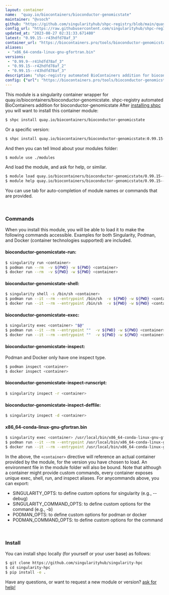 ```yaml
---
layout: container
name:  "quay.io/biocontainers/bioconductor-genomicstate"
maintainer: "@vsoch"
github: "https://github.com/singularityhub/shpc-registry/blob/main/quay.io/biocontainers/bioconductor-genomicstate/container.yaml"
config_url: "https://raw.githubusercontent.com/singularityhub/shpc-registry/main/quay.io/biocontainers/bioconductor-genomicstate/container.yaml"
updated_at: "2023-08-27 02:31:33.671480"
latest: "0.99.15--r43hdfd78af_3"
container_url: "https://biocontainers.pro/tools/bioconductor-genomicstate"
aliases:
 - "x86_64-conda-linux-gnu-gfortran.bin"
versions:
 - "0.99.9--r41hdfd78af_3"
 - "0.99.15--r42hdfd78af_2"
 - "0.99.15--r43hdfd78af_3"
description: "shpc-registry automated BioContainers addition for bioconductor-genomicstate"
config: {"url": "https://biocontainers.pro/tools/bioconductor-genomicstate", "maintainer": "@vsoch", "description": "shpc-registry automated BioContainers addition for bioconductor-genomicstate", "latest": {"0.99.15--r43hdfd78af_3": "sha256:e5cb28daf6d8d8d3ee4c13af492791421e49fde1108d0a6b8a56d7eac11b6086"}, "tags": {"0.99.9--r41hdfd78af_3": "sha256:4f8694e744d49143838e91ba3765c48739237a383739b81c4232e37b032b45c2", "0.99.15--r42hdfd78af_2": "sha256:36975643594c1a93863aadec871941fe58d48f85f0da925f061c56e841002813", "0.99.15--r43hdfd78af_3": "sha256:e5cb28daf6d8d8d3ee4c13af492791421e49fde1108d0a6b8a56d7eac11b6086"}, "docker": "quay.io/biocontainers/bioconductor-genomicstate", "aliases": {"x86_64-conda-linux-gnu-gfortran.bin": "/usr/local/bin/x86_64-conda-linux-gnu-gfortran.bin"}}
---
```


This module is a singularity container wrapper for quay.io/biocontainers/bioconductor-genomicstate.
shpc-registry automated BioContainers addition for bioconductor-genomicstate
After [installing shpc](#install) you will want to install this container module:


```bash
$ shpc install quay.io/biocontainers/bioconductor-genomicstate
```

Or a specific version:

```bash
$ shpc install quay.io/biocontainers/bioconductor-genomicstate:0.99.15--r43hdfd78af_3
```

And then you can tell lmod about your modules folder:

```bash
$ module use ./modules
```

And load the module, and ask for help, or similar.

```bash
$ module load quay.io/biocontainers/bioconductor-genomicstate/0.99.15--r43hdfd78af_3
$ module help quay.io/biocontainers/bioconductor-genomicstate/0.99.15--r43hdfd78af_3
```

You can use tab for auto-completion of module names or commands that are provided.

<br>

### Commands

When you install this module, you will be able to load it to make the following commands accessible.
Examples for both Singularity, Podman, and Docker (container technologies supported) are included.

#### bioconductor-genomicstate-run:

```bash
$ singularity run <container>
$ podman run --rm  -v ${PWD} -w ${PWD} <container>
$ docker run --rm  -v ${PWD} -w ${PWD} <container>
```

#### bioconductor-genomicstate-shell:

```bash
$ singularity shell -s /bin/sh <container>
$ podman run --it --rm --entrypoint /bin/sh  -v ${PWD} -w ${PWD} <container>
$ docker run --it --rm --entrypoint /bin/sh  -v ${PWD} -w ${PWD} <container>
```

#### bioconductor-genomicstate-exec:

```bash
$ singularity exec <container> "$@"
$ podman run --it --rm --entrypoint ""  -v ${PWD} -w ${PWD} <container> "$@"
$ docker run --it --rm --entrypoint ""  -v ${PWD} -w ${PWD} <container> "$@"
```

#### bioconductor-genomicstate-inspect:

Podman and Docker only have one inspect type.

```bash
$ podman inspect <container>
$ docker inspect <container>
```

#### bioconductor-genomicstate-inspect-runscript:

```bash
$ singularity inspect -r <container>
```

#### bioconductor-genomicstate-inspect-deffile:

```bash
$ singularity inspect -d <container>
```


#### x86_64-conda-linux-gnu-gfortran.bin

```bash
$ singularity exec <container> /usr/local/bin/x86_64-conda-linux-gnu-gfortran.bin
$ podman run --it --rm --entrypoint /usr/local/bin/x86_64-conda-linux-gnu-gfortran.bin   -v ${PWD} -w ${PWD} <container> -c " $@"
$ docker run --it --rm --entrypoint /usr/local/bin/x86_64-conda-linux-gnu-gfortran.bin   -v ${PWD} -w ${PWD} <container> -c " $@"
```



In the above, the `<container>` directive will reference an actual container provided
by the module, for the version you have chosen to load. An environment file in the
module folder will also be bound. Note that although a container
might provide custom commands, every container exposes unique exec, shell, run, and
inspect aliases. For anycommands above, you can export:

 - SINGULARITY_OPTS: to define custom options for singularity (e.g., --debug)
 - SINGULARITY_COMMAND_OPTS: to define custom options for the command (e.g., -b)
 - PODMAN_OPTS: to define custom options for podman or docker
 - PODMAN_COMMAND_OPTS: to define custom options for the command

<br>

### Install

You can install shpc locally (for yourself or your user base) as follows:

```bash
$ git clone https://github.com/singularityhub/singularity-hpc
$ cd singularity-hpc
$ pip install -e .
```

Have any questions, or want to request a new module or version? [ask for help!](https://github.com/singularityhub/singularity-hpc/issues)
